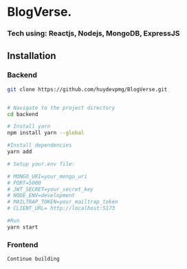 # BlogVerse.

### Tech using: Reactjs, Nodejs, MongoDB, ExpressJS

## Installation

### Backend
```bash
git clone https://github.com/huydevpmg/BlogVerse.git


# Navigate to the project directory
cd backend

# Install yarn
npm install yarn --global

#Install dependencies
yarn add

# Setup your.env file:

# MONGO_URI=your_mongo_uri
# PORT=5000
# JWT_SECRET=your_secret_key
# NODE_ENV=development
# MAILTRAP_TOKEN=your_mailtrap_token
# CLIENT_URL= http://localhost:5173

#Run
yarn start
```

### Frontend
```bash
Continue building
```